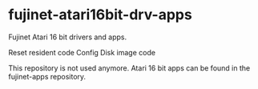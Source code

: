 # fujinet-atari16bit-drv-apps
Fujinet Atari 16 bit drivers and apps. 

Reset resident code
Config
Disk image code

This repository is not used anymore. Atari 16 bit apps can be found in the fujinet-apps repository.

